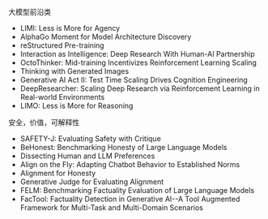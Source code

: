 大模型前沿类


- LIMI: Less is More for Agency
- AlphaGo Moment for Model Architecture Discovery
- reStructured Pre-training
- Interaction as Intelligence: Deep Research With Human-AI Partnership
- OctoThinker: Mid-training Incentivizes Reinforcement Learning Scaling
- Thinking with Generated Images
- Generative AI Act II: Test Time Scaling Drives Cognition Engineering
- DeepResearcher: Scaling Deep Research via Reinforcement Learning in Real-world Environments
- LIMO: Less is More for Reasoning

安全，价值，可解释性


- SAFETY-J: Evaluating Safety with Critique
- BeHonest: Benchmarking Honesty of Large Language Models
- Dissecting Human and LLM Preferences
- Align on the Fly: Adapting Chatbot Behavior to Established Norms
- Alignment for Honesty
- Generative Judge for Evaluating Alignment
- FELM: Benchmarking Factuality Evaluation of Large Language Models
- FacTool: Factuality Detection in Generative AI--A Tool Augmented Framework for Multi-Task and Multi-Domain Scenarios
